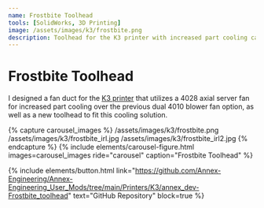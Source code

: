 ```yaml
---
name: Frostbite Toolhead
tools: [SolidWorks, 3D Printing]
image: /assets/images/k3/frostbite.png
description: Toolhead for the K3 printer with increased part cooling capacity.
---
```


# Frostbite Toolhead

I designed a fan duct for the [K3 printer](/projects/02-k3) that utilizes a 4028
axial server fan for increased part cooling over the previous dual 4010 blower
fan option, as well as a new toolhead to fit this cooling solution.

{% capture carousel_images %}
/assets/images/k3/frostbite.png
/assets/images/k3/frostbite_irl.jpg
/assets/images/k3/frostbite_irl2.jpg
{% endcapture %}
{% include elements/carousel-figure.html images=carousel_images ride="carousel" caption="Frostbite Toolhead" %}

{% include elements/button.html link="https://github.com/Annex-Engineering/Annex-Engineering_User_Mods/tree/main/Printers/K3/annex_dev-Frostbite_toolhead" text="GitHub Repository" block=true %}
